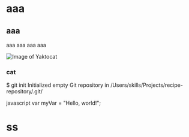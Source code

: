 # aaa
## aaa
aaa
aaa
aaa
aaa

![Image of Yaktocat](https://octodex.github.com/images/yaktocat.png)
### cat

$ git init
Initialized empty Git repository in /Users/skills/Projects/recipe-repository/.git/

javascript
var myVar = "Hello, world!";
# ss
